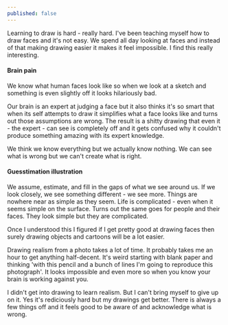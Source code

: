 ```yaml
---
published: false
---
```


Learning to draw is hard - really hard. I've been teaching myself how to draw faces and it's not easy. We spend all day looking at faces and instead of that making drawing easier it makes it feel impossible. I find this really interesting.

#### Brain pain

We know what human faces look like so when we look at a sketch and something is even slightly off it looks hilariously bad.

Our brain is an expert at judging a face but it also thinks it's so smart that when its self attempts to draw it simplifies what a face looks like and turns out those assumptions are wrong. The result is a shitty drawing that even it - the expert - can see is completely off and it gets confused why it couldn't produce something amazing with its expert knowledge.

We think we know everything but we actually know nothing. We can see what is wrong but we can't create what is right.

#### Guesstimation illustration

We assume, estimate, and fill in the gaps of what we see around us. If we look closely, we see something different - we see more. Things are nowhere near as simple as they seem. Life is complicated - even when it seems simple on the surface. Turns out the same goes for people and their faces. They look simple but they are complicated.

Once I understood this I figured if I get pretty good at drawing faces then surely drawing objects and cartoons will be a lot easier.

Drawing realism from a photo takes a lot of time. It probably takes me an hour to get anything half-decent. It's weird starting with blank paper and thinking 'with this pencil and a bunch of lines I'm going to reproduce this photograph'. It looks impossible and even more so when you know your brain is working against you.

I didn't get into drawing to learn realism. But I can't bring myself to give up on it. Yes it's rediciously hard but my drawings get better. There is always a few things off and it feels good to be aware of and acknowledge what is wrong.